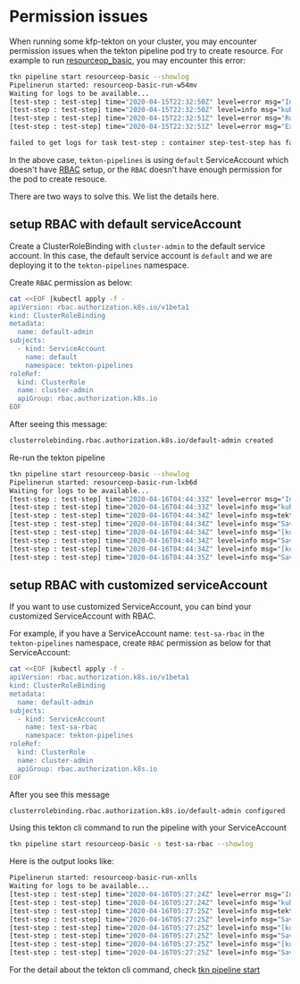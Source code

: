 # Permission issues

When running some kfp-tekton on your cluster, you may encounter permission issues when the tekton pipeline pod try to create
resource. For example to run [resourceop_basic](https://github.com/kubeflow/kfp-tekton/blob/master/sdk/python/tests/compiler/testdata/resourceop_basic.py), you may encounter this error:

```bash
tkn pipeline start resourceop-basic --showlog
Pipelinerun started: resourceop-basic-run-w54mv
Waiting for logs to be available...
[test-step : test-step] time="2020-04-15T22:32:50Z" level=error msg="Initialize script failed: exit status 2:"
[test-step : test-step] time="2020-04-15T22:32:50Z" level=info msg="kubectl create -f /tmp/manifest.yaml -o json"
[test-step : test-step] time="2020-04-15T22:32:51Z" level=error msg="Run kubectl command failed with: exit status 1 and Error from server (Forbidden): error when creating \"/tmp/manifest.yaml\": jobs.batch is forbidden: User \"system:serviceaccount:tekton-pipelines:default\" cannot create resource \"jobs\" in API group \"batch\" in the namespace \"tekton-pipelines\""
[test-step : test-step] time="2020-04-15T22:32:51Z" level=error msg="Execute resource failed: exit status 1:"

failed to get logs for task test-step : container step-test-step has failed  : [{"key":"StartedAt","value":"2020-04-15T22:32:50Z","resourceRef":{}}]
```

In the above case, `tekton-pipelines` is using `default` ServiceAccount which doesn't have [RBAC](https://kubernetes.io/docs/reference/access-authn-authz/rbac/) setup, or the `RBAC` doesn't have enough permission for the pod to create resouce.

There are two ways to solve this. We list the details here.

## setup RBAC with default serviceAccount 
Create a ClusterRoleBinding with `cluster-admin` to the default service account. In this case, the default service account is `default` and we are deploying it to the `tekton-pipelines` namespace.

Create `RBAC` permission as below:

```bash
cat <<EOF |kubectl apply -f -
apiVersion: rbac.authorization.k8s.io/v1beta1
kind: ClusterRoleBinding
metadata:
  name: default-admin
subjects:
  - kind: ServiceAccount
    name: default
    namespace: tekton-pipelines
roleRef:
  kind: ClusterRole
  name: cluster-admin
  apiGroup: rbac.authorization.k8s.io
EOF
```
After seeing this message:

```bash
clusterrolebinding.rbac.authorization.k8s.io/default-admin created
```
Re-run the tekton pipeline

```bash
tkn pipeline start resourceop-basic --showlog
Pipelinerun started: resourceop-basic-run-lxb6d
Waiting for logs to be available...
[test-step : test-step] time="2020-04-16T04:44:33Z" level=error msg="Initialize script failed: exit status 2:"
[test-step : test-step] time="2020-04-16T04:44:33Z" level=info msg="kubectl create -f /tmp/manifest.yaml -o json"
[test-step : test-step] time="2020-04-16T04:44:34Z" level=info msg=tekton-pipelines/Job.batch/resourceop-basic-job-q9lw5
[test-step : test-step] time="2020-04-16T04:44:34Z" level=info msg="Saving resource output parameters"
[test-step : test-step] time="2020-04-16T04:44:34Z" level=info msg="[kubectl get Job.batch/resourceop-basic-job-q9lw5 -o jsonpath={.metadata.name} -n tekton-pipelines]"
[test-step : test-step] time="2020-04-16T04:44:34Z" level=info msg="Saved output parameter: {.metadata.name}, value: resourceop-basic-job-q9lw5"
[test-step : test-step] time="2020-04-16T04:44:34Z" level=info msg="[kubectl get Job.batch/resourceop-basic-job-q9lw5 -o jsonpath={} -n tekton-pipelines]"
[test-step : test-step] time="2020-04-16T04:44:35Z" level=info msg="Saved output parameter: {}, value: map[apiVersion:batch/v1 kind:Job metadata:map[creationTimestamp:2020-04-16T04:44:31Z generateName:resourceop-basic-job- labels:map[controller-uid:a7e443db-361d-4e71-925c-fd8664017359 job-name:resourceop-basic-job-q9lw5] name:resourceop-basic-job-q9lw5 namespace:tekton-pipelines resourceVersion:9922678 selfLink:/apis/batch/v1/namespaces/tekton-pipelines/jobs/resourceop-basic-job-q9lw5 uid:a7e443db-361d-4e71-925c-fd8664017359] spec:map[backoffLimit:4 completions:1 parallelism:1 selector:map[matchLabels:map[controller-uid:a7e443db-361d-4e71-925c-fd8664017359]] template:map[metadata:map[creationTimestamp:<nil> labels:map[controller-uid:a7e443db-361d-4e71-925c-fd8664017359 job-name:resourceop-basic-job-q9lw5] name:resource-basic] spec:map[containers:[map[command:[/usr/bin/env] image:k8s.gcr.io/busybox imagePullPolicy:Always name:sample-container resources:map[] terminationMessagePath:/dev/termination-log terminationMessagePolicy:File]] dnsPolicy:ClusterFirst restartPolicy:Never schedulerName:default-scheduler securityContext:map[] terminationGracePeriodSeconds:30]]] status:map[active:1 startTime:2020-04-16T04:44:31Z]]"
```

## setup RBAC with customized serviceAccount

If you want to use customized ServiceAccount, you can bind your customized ServiceAccount with RBAC.

For example, if you have a ServiceAccount name: `test-sa-rbac` in the `tekton-pipelines` namespace, create `RBAC` permission as below for that ServiceAccount:

```bash
cat <<EOF |kubectl apply -f -
apiVersion: rbac.authorization.k8s.io/v1beta1
kind: ClusterRoleBinding
metadata:
  name: default-admin
subjects:
  - kind: ServiceAccount
    name: test-sa-rbac
    namespace: tekton-pipelines
roleRef:
  kind: ClusterRole
  name: cluster-admin
  apiGroup: rbac.authorization.k8s.io
EOF
```
After you see this message
```bash
clusterrolebinding.rbac.authorization.k8s.io/default-admin configured
```
Using this tekton cli command to run the pipeline with your ServiceAccount

```bash
tkn pipeline start resourceop-basic -s test-sa-rbac --showlog
```
Here is the output looks like:
```bash
Pipelinerun started: resourceop-basic-run-xnlls
Waiting for logs to be available...
[test-step : test-step] time="2020-04-16T05:27:24Z" level=error msg="Initialize script failed: exit status 2:"
[test-step : test-step] time="2020-04-16T05:27:24Z" level=info msg="kubectl create -f /tmp/manifest.yaml -o json"
[test-step : test-step] time="2020-04-16T05:27:25Z" level=info msg=tekton-pipelines/Job.batch/resourceop-basic-job-qwxhs
[test-step : test-step] time="2020-04-16T05:27:25Z" level=info msg="Saving resource output parameters"
[test-step : test-step] time="2020-04-16T05:27:25Z" level=info msg="[kubectl get Job.batch/resourceop-basic-job-qwxhs -o jsonpath={.metadata.name} -n tekton-pipelines]"
[test-step : test-step] time="2020-04-16T05:27:25Z" level=info msg="Saved output parameter: {.metadata.name}, value: resourceop-basic-job-qwxhs"
[test-step : test-step] time="2020-04-16T05:27:25Z" level=info msg="[kubectl get Job.batch/resourceop-basic-job-qwxhs -o jsonpath={} -n tekton-pipelines]"
[test-step : test-step] time="2020-04-16T05:27:25Z" level=info msg="Saved output parameter: {}, value: map[apiVersion:batch/v1 kind:Job metadata:map[creationTimestamp:2020-04-16T05:27:22Z generateName:resourceop-basic-job- labels:map[controller-uid:7e52145e-a9bc-45a3-9516-21105963a3dc job-name:resourceop-basic-job-qwxhs] name:resourceop-basic-job-qwxhs namespace:tekton-pipelines resourceVersion:9933832 selfLink:/apis/batch/v1/namespaces/tekton-pipelines/jobs/resourceop-basic-job-qwxhs uid:7e52145e-a9bc-45a3-9516-21105963a3dc] spec:map[backoffLimit:4 completions:1 parallelism:1 selector:map[matchLabels:map[controller-uid:7e52145e-a9bc-45a3-9516-21105963a3dc]] template:map[metadata:map[creationTimestamp:<nil> labels:map[controller-uid:7e52145e-a9bc-45a3-9516-21105963a3dc job-name:resourceop-basic-job-qwxhs] name:resource-basic] spec:map[containers:[map[command:[/usr/bin/env] image:k8s.gcr.io/busybox imagePullPolicy:Always name:sample-container resources:map[] terminationMessagePath:/dev/termination-log terminationMessagePolicy:File]] dnsPolicy:ClusterFirst restartPolicy:Never schedulerName:default-scheduler securityContext:map[] terminationGracePeriodSeconds:30]]] status:map[active:1 startTime:2020-04-16T05:27:22Z]]"
```

For the detail about the tekton cli command, check [tkn pipeline start](https://github.com/tektoncd/cli/blob/master/docs/cmd/tkn_pipeline_start.md)
